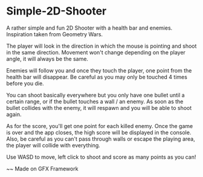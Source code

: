 # Simple-2D-Shooter

A rather simple and fun 2D Shooter with a health bar and enemies. Inspiration taken from Geometry Wars.

The player will look in the direction in which the mouse is pointing and shoot in the same direction. Movement won't change depending on the player angle, it will always be the same.

Enemies will follow you and once they touch the player, one point from the health bar will disappear. Be careful as you may only be touched 4 times before you die.

You can shoot basically everywhere but you only have one bullet until a certain range, or if the bullet touches a wall / an enemy.
As soon as the bullet collides with the enemy, it will respawn and you will be able to shoot again.

As for the score, you'll get one point for each killed enemy. Once the game is over and the app closes, the high score will be displayed in the console.
Also, be careful as you can't pass through walls or escape the playing area, the player will collide with everything.

Use WASD to move, left click to shoot and score as many points as you can!

~~ Made on GFX Framework

